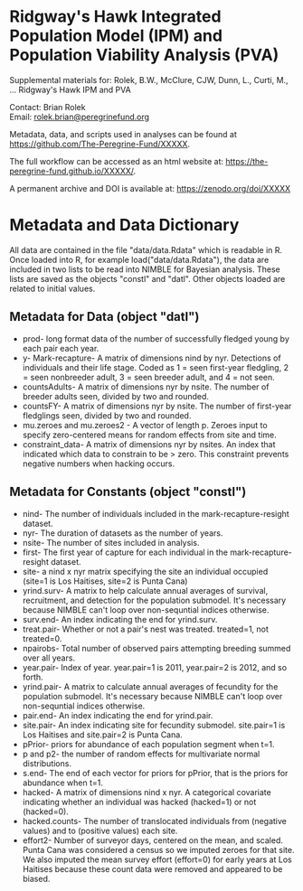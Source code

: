 # Ridgway's Hawk Integrated Population Model (IPM) and Population Viability Analysis (PVA)
Supplemental materials for: Rolek, B.W., McClure, CJW, Dunn, L., Curti, M., ... Ridgway's Hawk IPM and PVA

Contact: Brian Rolek  
Email: rolek.brian@peregrinefund.org

Metadata, data, and scripts used in analyses can be found at <https://github.com/The-Peregrine-Fund/XXXXX>.

The full workflow can be accessed as an html website at:
<https://the-peregrine-fund.github.io/XXXXX/>.

A permanent archive and DOI is available at: https://zenodo.org/doi/XXXXX

# Metadata and Data Dictionary
All data are contained in the file "data/data.Rdata" which is readable in R.
Once loaded into R, for example load("data/data.Rdata"), the data are included in two lists to be read into NIMBLE for Bayesian analysis. These lists are saved as the objects "constl" and "datl". Other objects loaded are related to initial values.

## Metadata for Data (object "datl")
* prod- long format data of the number of successfully fledged young by each pair each year.
* y- Mark-recapture- A matrix of dimensions nind by nyr. Detections of individuals and their life stage. Coded as 1 = seen first-year fledgling, 2 = seen nonbreeder adult, 3 = seen breeder adult, and 4 = not seen.
* countsAdults- A matrix of dimensions nyr by nsite. The number of breeder adults seen, divided by two and rounded.
* countsFY- A matrix of dimensions nyr by nsite. The number of first-year fledglings seen, divided by two and rounded.
* mu.zeroes and mu.zeroes2 - A vector of length p. Zeroes input to specify zero-centered means for random effects from site and time.
* constraint_data- A matrix of dimensions nyr by nsites. An index that indicated which data to constrain to be > zero. This constraint prevents negative numbers when hacking occurs. 

## Metadata for Constants (object "constl")
* nind- The number of individuals included in the mark-recapture-resight dataset.
* nyr- The duration of datasets as the number of years.
* nsite- The number of sites included in analysis.
* first- The first year of capture for each individual in the mark-recapture-resight dataset.
* site- a nind x nyr matrix specifying the site an individual occupied (site=1 is Los Haitises, site=2 is Punta Cana)
* yrind.surv- A matrix to help calculate annual averages of survival, recruitment, and detection for the population submodel. It's necessary because NIMBLE can't loop over non-sequntial indices otherwise. 
* surv.end- An index indicating the end for yrind.surv. 
* treat.pair- Whether or not a pair's nest was treated. treated=1, not treated=0.
* npairobs- Total number of observed pairs attempting breeding summed over all years.
* year.pair- Index of year. year.pair=1 is 2011, year.pair=2 is 2012, and so forth. 
* yrind.pair- A matrix to calculate annual averages of fecundity for the population submodel. It's necessary because NIMBLE can't loop over non-sequntial indices otherwise.
* pair.end- An index indicating the end for yrind.pair.
* site.pair- An index indicating site for fecundity submodel. site.pair=1 is Los Haitises and site.pair=2 is Punta Cana.
* pPrior- priors for abundance of each population segment when t=1.
* p and p2- the number of random effects for multivariate normal distributions.
* s.end- The end of each vector for priors for pPrior, that is the priors for abundance when t=1.
* hacked- A matrix of dimensions nind x nyr. A categorical covariate indicating whether an individual was hacked (hacked=1) or not (hacked=0).
* hacked.counts- The number of translocated individuals from (negative values) and to (positive values) each site.
* effort2- Number of surveyor days, centered on the mean, and scaled. Punta Cana was considered a census so we imputed zeroes for that site. We also imputed the mean survey effort (effort=0) for early years at Los Haitises because these count data were removed and appeared to be biased.
